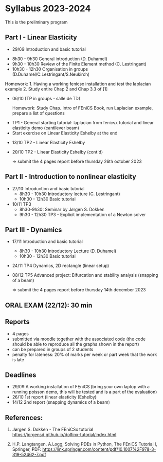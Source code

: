 # Syllabus 2023-2024

This is the preliminary program

## Part I - Linear Elasticity
 * 29/09 Introduction and basic tutorial
  
  - 8h30 - 9h30 General introduction (D. Duhamel)
  - 9h30 - 10h30 Review of the Finite Element method (C. Lestringant)
  - 10h30 - 12h30 Organisation in groups (D.Duhamel/C.Lestringant/S.Neukirch)
  
  Homework:
    1. Having a working fenicsx installation and test the laplacian example
    2. Study entire Chap 2 and Chap 3.3 of [1]    

 * 06/10 (TP in groups - salle de TD) 
    
    Homework: Study Chap. Intro of FEniCS Book, run Laplacian example, prepare a list of questions
    
  - TP1 - General starting tutorial: laplacian from fenicsx tutorial and linear elasticity demo (cantilever beam)
  - Start exercise on Linear Elasticity Eshelby at the end

  * 13/10 TP2 - Linear Elasticity Eshelby
  * 20/10 TP2 - Linear Elasticity Eshelby (cont'd)

    => submit the 4 pages report before thursday 26th october 2023

## Part II - Introduction to nonlinear elasticity
  * 27/10 Introduction and basic tutorial 
    - 8h30 - 10h30 Introductory lecture (C. Lestringant) 
    - 10h30 - 12h30 Basic tutorial
  * 10/11 TP3
    - 8h30-9h30: Seminar by Jørgen S. Dokken
    - 9h30 - 12h30 TP3 - Explicit implementation of a Newton solver

## Part III - Dynamics
  * 17/11 Introduction and basic tutorial
    - 8h30 - 10h30 Introductory Lecture (D. Duhamel)
    - 10h30 - 12h30 Basic tutorial
  * 24/11 TP4 Dynamics, 2D rectangle (linear setup)
  * 08/12 TP5 Advanced project: Bifurcation and stability analysis (snapping of a beam)
    
    => submit the 4 pages report before thursday 14th december 2023

## ORAL EXAM (22/12): 30 min

## Reports
* 4 pages
* submitted via moodle together with the associated code (the code should be able to reproduce all the graphs shown in the report)
* can be prepared in groups of 2 students
* penalty for lateness: 20% of marks per week or part week that the work is late

## Deadlines
* 29/09  A working installation of FEniCS (bring your own laptop with a running poisson demo, this will be tested and is a part of the evaluation)
* 26/10  1st report (linear elasticity (Eshelby)
* 14/12  2nd report (snapping dynamics of a beam)


## References:
1. Jørgen S. Dokken - The FEniCSx tutorial
https://jorgensd.github.io/dolfinx-tutorial/index.html

2. H.P. Langtangen, A.Logg, Solving PDEs in Python, The FEniCS Tutorial I, Springer, PDF: https://link.springer.com/content/pdf/10.1007%2F978-3-319-52462-7.pdf

